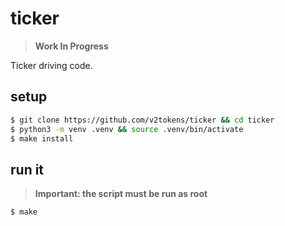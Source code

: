 # ticker

> **Work In Progress**

Ticker driving code.

## setup

```bash
$ git clone https://github.com/v2tokens/ticker && cd ticker
$ python3 -m venv .venv && source .venv/bin/activate
$ make install
```

## run it

> **Important: the script must be run as root**

```bash
$ make
```
